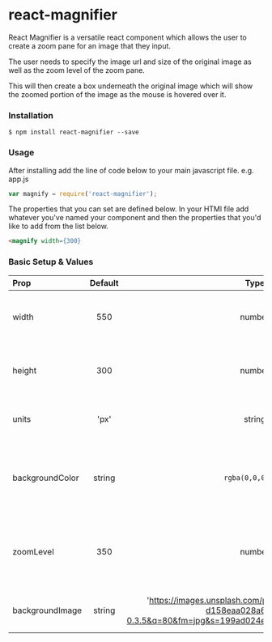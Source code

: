 # react-magnifier

React Magnifier is a versatile react component which allows the user to create a zoom pane for an image that they input.

The user needs to specify the image url and size of the original image as well as the zoom level of the zoom pane.

This will then create a box underneath the original image which will show the zoomed portion of the image as the mouse is hovered over it.

### Installation

```
$ npm install react-magnifier --save
```
### Usage

After installing add the line of code below to your main javascript file. e.g. app.js
```javascript
var magnify = require('react-magnifier');
```
The properties that you can set are defined below. In your HTMl file add whatever you've named your component and then the properties that you'd like to add from the list below.

```HTMl
<magnify width={300}
```

### Basic Setup & Values

| Prop  | Default  |Type | Description |
| :------------ |:---------------:| :-----------:| :---------------:|
| width | 550 | number | width of the initial image div and zoom box div|
| height | 300 | number | height of the initial image div and zoom box div |
| units | 'px' | string | units for sizes, our default is px|
| backgroundColor| string |`rgba(0,0,0,0.1)` | background colour of the area between the image box and the zoom box |
| zoomLevel | 350 | number | percentage zoom for the zoomed in image box e.g. 200%, 300% |
| backgroundImage | string | 'https://images.unsplash.com/photo-1445251836269-d158eaa028a6?ixlib=rb-0.3.5&q=80&fm=jpg&s=199ad024e77a5f179278e2ce0199e84e' | url for the image that will be zoomed |
